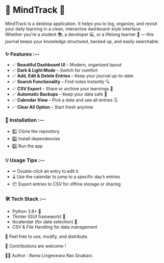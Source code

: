 # 📝 MindTrack 📝

MindTrack is a desktop application. It helps you to log, organize, and revisit your daily learning in a clean, interactive dashboard-style interface. Whether you're a student 📚, a developer 💻, or a lifelong learner 🌱 — this journal keeps your knowledge structured, backed up, and easily searchable.

### ✨ Features :--  
- ✅ **Beautiful Dashboard UI** – Modern, organized layout  
- ✅ **Dark & Light Mode** – Switch for comfort  
- ✅ **Add, Edit & Delete Entries** – Keep your journal up-to-date  
- ✅ **Search Functionality** – Find notes instantly 🔍  
- ✅ **CSV Export** – Share or archive your learnings 📂  
- ✅ **Automatic Backups** – Keep your data safe 🔐  
- ✅ **Calendar View** – Pick a date and see all entries 🗓️  
- ✅ **Clear All Option** – Start fresh anytime  

### 🚀 Installation :--  
- 1️⃣ Clone the repository
- 2️⃣ Install dependencies
- 3️⃣ Run the app

### 💡 Usage Tips :--
- ✏ Double-click an entry to edit it
- ⌛ Use the calendar to jump to a specific day’s entries
- 📦 Export entries to CSV for offline storage or sharing

### 🛠 Tech Stack :--
- Python 3.8+ 🐍
- Tkinter (GUI framework) 🎨
- tkcalendar (for date selection) 📅
- CSV & File Handling for data management

📜 Feel free to use, modify, and distribute.

🤝 Contributions are welcome !

👨‍💻 Author :
Rama Lingeswara Rao Sivakavi.
